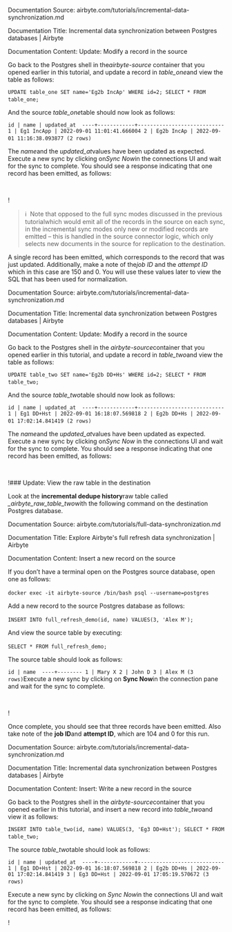 Documentation Source:
airbyte.com/tutorials/incremental-data-synchronization.md

Documentation Title:
Incremental data synchronization between Postgres databases | Airbyte

Documentation Content:
Update: Modify a record in the source

Go back to the Postgres shell in the*airbyte-source* container that you opened earlier in this tutorial, and update a record in *table\_one*and view the table as follows:

`UPDATE table_one SET name='Eg2b IncAp' WHERE id=2;
SELECT * FROM table_one;`‍

And the source *table\_one*table should now look as follows:

`id | name | updated_at 
----+------------+----------------------------
 1 | Eg1 IncApp | 2022-09-01 11:01:41.666004
 2 | Eg2b IncAp | 2022-09-01 11:16:38.093877
(2 rows)`‍

The *name*and the *updated\_at*values have been updated as expected. Execute a new sync by clicking on*Sync Now*in the connections UI and wait for the sync to complete. You should see a response indicating that one record has been emitted, as follows: 

‍

!‍


> ℹ️  Note that opposed to the full sync modes discussed in the previous tutorialwhich would emit all of the records in the source on each sync, in the incremental sync modes only new or modified records are emitted – this is handled in the source connector logic, which only selects new documents in the source for replication to the destination.

A single record has been emitted, which corresponds to the record that was just updated. Additionally, make a note of the*job ID* and the *attempt ID* which in this case are 150 and 0. You will use these values later to view the SQL that has been used for normalization.



Documentation Source:
airbyte.com/tutorials/incremental-data-synchronization.md

Documentation Title:
Incremental data synchronization between Postgres databases | Airbyte

Documentation Content:
Update: Modify a record in the source

Go back to the Postgres shell in the *airbyte-source*container that you opened earlier in this tutorial, and update a record in *table\_two*and view the table as follows:

`UPDATE table_two SET name='Eg2b DD+Hs' WHERE id=2;
SELECT * FROM table_two;`‍

And the source *table\_two*table should now look as follows:

`id | name | updated_at 
----+------------+----------------------------
 1 | Eg1 DD+Hst | 2022-09-01 16:18:07.569818
 2 | Eg2b DD+Hs | 2022-09-01 17:02:14.841419
(2 rows)`‍

The *name*and the *updated\_at*values have been updated as expected. Execute a new sync by clicking on*Sync Now* in the connections UI and wait for the sync to complete. You should see a response indicating that one record has been emitted, as follows: 

‍

!### Update: View the raw table in the destination

Look at the **incremental dedupe history**raw table called *\_airbyte\_raw\_table\_two*with the following command on the destination Postgres database.



Documentation Source:
airbyte.com/tutorials/full-data-synchronization.md

Documentation Title:
Explore Airbyte's full refresh data synchronization | Airbyte

Documentation Content:
Insert a new record on the source

If you don’t have a terminal open on the Postgres source database, open one as follows: 

`docker exec -it airbyte-source /bin/bash
psql --username=postgres`‍

Add a new record to the source Postgres database as follows:

`INSERT INTO full_refresh_demo(id, name) VALUES(3, 'Alex M');`‍

And view the source table by executing: 

`SELECT * FROM full_refresh_demo;`‍

The source table should look as follows:

`id | name 
----+--------
 1 | Mary X
 2 | John D
 3 | Alex M
(3 rows)`Execute a new sync by clicking on **Sync Now**in the connection pane and wait for the sync to complete. 

‍

!‍

Once complete, you should see that three records have been emitted. Also take note of the **job ID**and **attempt ID**, which are 104 and 0 for this run.



Documentation Source:
airbyte.com/tutorials/incremental-data-synchronization.md

Documentation Title:
Incremental data synchronization between Postgres databases | Airbyte

Documentation Content:
Insert: Write a new record in the source

Go back to the Postgres shell in the *airbyte-source*container that you opened earlier in this tutorial, and insert a new record into *table\_two*and view it as follows:

`INSERT INTO table_two(id, name) VALUES(3, 'Eg3 DD+Hst');
SELECT * FROM table_two;`‍

The source *table\_two*table should look as follows:

`id | name | updated_at 
----+------------+----------------------------
 1 | Eg1 DD+Hst | 2022-09-01 16:18:07.569818
 2 | Eg2b DD+Hs | 2022-09-01 17:02:14.841419
 3 | Eg3 DD+Hst | 2022-09-01 17:05:19.570672
(3 rows)`‍

Execute a new sync by clicking on *Sync Now*in the connections UI and wait for the sync to complete. You should see a response indicating that one record has been emitted, as follows: 

!‍



